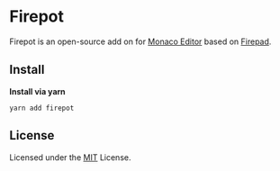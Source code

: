 # Firepot

Firepot is an open-source add on for [Monaco Editor](https://github.com/microsoft/monaco-editor) based on [Firepad](https://github.com/FirebaseExtended/firepad).

## Install

**Install via yarn**

```
yarn add firepot
```

## License

Licensed under the [MIT](https://github.com/DanielHZhang/firepot/license.md) License.

